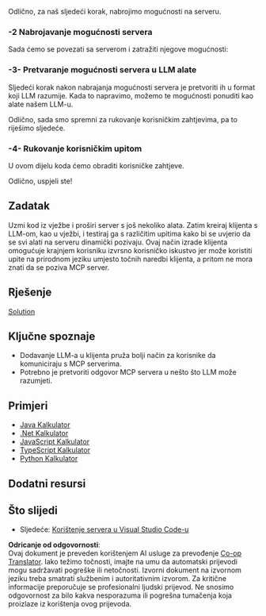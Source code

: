 <!--
CO_OP_TRANSLATOR_METADATA:
{
  "original_hash": "f74887f51a69d3f255cb83d0b517c623",
  "translation_date": "2025-07-13T18:56:49+00:00",
  "source_file": "03-GettingStarted/03-llm-client/README.md",
  "language_code": "hr"
}
-->
Odlično, za naš sljedeći korak, nabrojimo mogućnosti na serveru.

### -2 Nabrojavanje mogućnosti servera

Sada ćemo se povezati sa serverom i zatražiti njegove mogućnosti:

### -3- Pretvaranje mogućnosti servera u LLM alate

Sljedeći korak nakon nabrajanja mogućnosti servera je pretvoriti ih u format koji LLM razumije. Kada to napravimo, možemo te mogućnosti ponuditi kao alate našem LLM-u.

Odlično, sada smo spremni za rukovanje korisničkim zahtjevima, pa to riješimo sljedeće.

### -4- Rukovanje korisničkim upitom

U ovom dijelu koda ćemo obraditi korisničke zahtjeve.

Odlično, uspjeli ste!

## Zadatak

Uzmi kod iz vježbe i proširi server s još nekoliko alata. Zatim kreiraj klijenta s LLM-om, kao u vježbi, i testiraj ga s različitim upitima kako bi se uvjerio da se svi alati na serveru dinamički pozivaju. Ovaj način izrade klijenta omogućuje krajnjem korisniku izvrsno korisničko iskustvo jer može koristiti upite na prirodnom jeziku umjesto točnih naredbi klijenta, a pritom ne mora znati da se poziva MCP server.

## Rješenje

[Solution](/03-GettingStarted/03-llm-client/solution/README.md)

## Ključne spoznaje

- Dodavanje LLM-a u klijenta pruža bolji način za korisnike da komuniciraju s MCP serverima.
- Potrebno je pretvoriti odgovor MCP servera u nešto što LLM može razumjeti.

## Primjeri

- [Java Kalkulator](../samples/java/calculator/README.md)
- [.Net Kalkulator](../../../../03-GettingStarted/samples/csharp)
- [JavaScript Kalkulator](../samples/javascript/README.md)
- [TypeScript Kalkulator](../samples/typescript/README.md)
- [Python Kalkulator](../../../../03-GettingStarted/samples/python)

## Dodatni resursi

## Što slijedi

- Sljedeće: [Korištenje servera u Visual Studio Code-u](../04-vscode/README.md)

**Odricanje od odgovornosti**:  
Ovaj dokument je preveden korištenjem AI usluge za prevođenje [Co-op Translator](https://github.com/Azure/co-op-translator). Iako težimo točnosti, imajte na umu da automatski prijevodi mogu sadržavati pogreške ili netočnosti. Izvorni dokument na izvornom jeziku treba smatrati službenim i autoritativnim izvorom. Za kritične informacije preporučuje se profesionalni ljudski prijevod. Ne snosimo odgovornost za bilo kakva nesporazuma ili pogrešna tumačenja koja proizlaze iz korištenja ovog prijevoda.